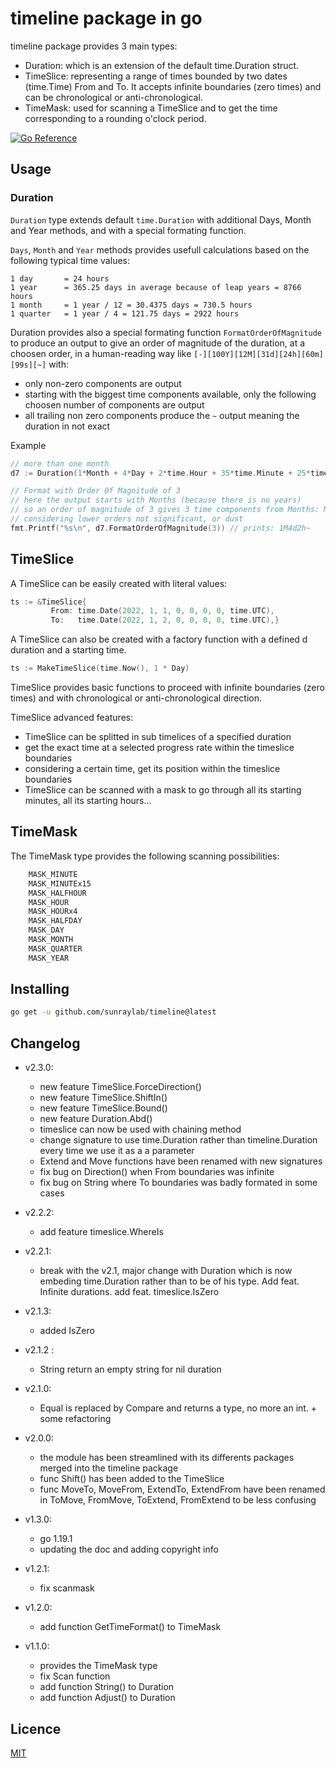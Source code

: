# timeline package in go

timeline package provides 3 main types:

- Duration: which is an extension of the default time.Duration struct.
- TimeSlice: representing a range of times bounded by two dates (time.Time) From and To. It accepts infinite boundaries (zero times) and can be chronological or anti-chronological.
- TimeMask: used for scanning a TimeSlice and to get the time corresponding to a rounding o'clock period.

[![Go Reference](https://pkg.go.dev/badge/github.com/sunraylab/timeline/v2.svg)](https://pkg.go.dev/github.com/sunraylab/timeline/v2)

## Usage

### Duration 

`Duration` type extends default `time.Duration` with additional Days, Month and Year methods, and with a special formating function.

`Days`, `Month` and `Year` methods provides usefull calculations based on the following typical time values:

	1 day       = 24 hours
	1 year      = 365.25 days in average because of leap years = 8766 hours
	1 month     = 1 year / 12 = 30.4375 days = 730.5 hours
	1 quarter   = 1 year / 4 = 121.75 days = 2922 hours

Duration provides also a special formating function `FormatOrderOfMagnitude` to produce an output to give an order of magnitude of the duration, at a choosen order, in a human-reading way like ``[-][100Y][12M][31d][24h][60m][99s][~]`` with:

- only non-zero components are output
- starting with the biggest time components available, only the following choosen number of components are output
- all trailing non zero components produce the `~` output meaning the duration in not exact

Example 

```go 
// more than one month
d7 := Duration(1*Month + 4*Day + 2*time.Hour + 35*time.Minute + 25*time.Second)

// Format with Order Of Magnitude of 3
// here the output starts with Months (because there is no years)
// so an order of magnitude of 3 gives 3 time components from Months: Month, Days, and Hours.
// considering lower orders not significant, or dust
fmt.Printf("%s\n", d7.FormatOrderOfMagnitude(3)) // prints: 1M4d2h~
```

## TimeSlice

A TimeSlice can be easily created with literal values:

```go
ts := &TimeSlice{
         From: time.Date(2022, 1, 1, 0, 0, 0, 0, time.UTC),
         To:   time.Date(2022, 1, 2, 0, 0, 0, 0, time.UTC),}
```

A TimeSlice can also be created with a factory function with a defined d duration and a starting time.

```go
ts := MakeTimeSlice(time.Now(), 1 * Day)
```

TimeSlice provides basic functions to proceed with infinite boundaries (zero times) and with chronological or anti-chronological direction.

TimeSlice advanced features: 
- TimeSlice can be splitted in sub timelices of a specified duration
- get the exact time at a selected progress rate within the timeslice boundaries
- considering a certain time, get its position within the timeslice boundaries
- TimeSlice can be scanned with a mask to go through all its starting minutes, all its starting hours...

## TimeMask 

The TimeMask type provides the following scanning possibilities:
```go
	MASK_MINUTE    
	MASK_MINUTEx15 
	MASK_HALFHOUR 
	MASK_HOUR      
	MASK_HOURx4    
	MASK_HALFDAY   
	MASK_DAY       
	MASK_MONTH     
	MASK_QUARTER   
	MASK_YEAR      
```

## Installing 

```bash 
go get -u github.com/sunraylab/timeline@latest
```

## Changelog

- v2.3.0:
  - new feature TimeSlice.ForceDirection() 
  - new feature TimeSlice.ShiftIn() 
  - new feature TimeSlice.Bound() 
  - new feature Duration.Abd() 
  - timeslice can now be used with chaining method
  - change signature to use time.Duration rather than timeline.Duration every time we use it as a a parameter
  - Extend and Move functions have been renamed with new signatures
  - fix bug on Direction() when From boundaries was infinite
  - fix bug on String where To boundaries was badly formated in some cases

- v2.2.2:
  - add feature timeslice.WhereIs

- v2.2.1:
  - break with the v2.1, major change with Duration which is now embeding time.Duration rather than to be of his type. Add feat. Infinite durations.
  add feat. timeslice.IsZero

- v2.1.3:
  - added IsZero

- v2.1.2 : 
  - String return an empty string for nil duration

- v2.1.0:
  - Equal is replaced by Compare and returns a type, no more an int. + some refactoring

- v2.0.0:
  - the module has been streamlined with its differents packages merged into the timeline package
  - func Shift() has been added to the TimeSlice
  - func MoveTo, MoveFrom, ExtendTo, ExtendFrom have been renamed in ToMove, FromMove, ToExtend, FromExtend to be less confusing

- v1.3.0: 
  - go 1.19.1
  - updating the doc and adding copyright info

- v1.2.1: 
  - fix scanmask

- v1.2.0: 
  - add function GetTimeFormat() to TimeMask

- v1.1.0: 
  - provides the TimeMask type 
  - fix Scan function
  - add function String() to Duration
  - add function Adjust() to Duration

## Licence

[MIT](LICENSE)